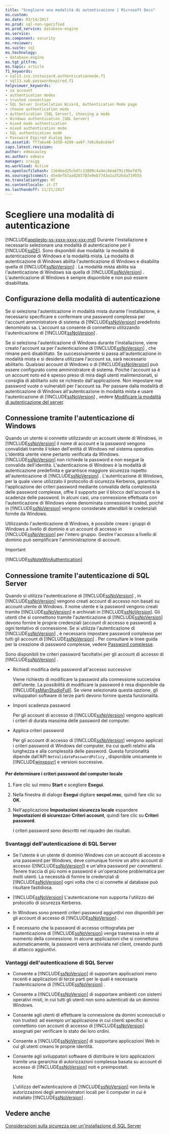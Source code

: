 ```yaml
---
title: "Scegliere una modalità di autenticazione | Microsoft Docs"
ms.custom: 
ms.date: 03/14/2017
ms.prod: sql-non-specified
ms.prod_service: database-engine
ms.service: 
ms.component: security
ms.reviewer: 
ms.suite: sql
ms.technology:
- database-engine
ms.tgt_pltfrm: 
ms.topic: article
f1_keywords:
- sql13.ins.instwizard.authenticationmode.f1
- sql13.swb.passwordexpired.f1
helpviewer_keywords:
- sa account
- authentication modes
- trusted connection
- SQL Server Installation Wizard, Authentication Mode page
- choose authentication mode
- authentication [SQL Server], choosing a mode
- Windows authentication [SQL Server]
- mixed mode authentication
- mixed authentication mode
- SQL authentication mode
- Password Expired dialog box
ms.assetid: ff7a6a48-3d38-4209-aa0f-7d6c0a8c64ef
caps.latest.revision: 
author: edmacauley
ms.author: edmaca
manager: craigg
ms.workload: Active
ms.openlocfilehash: 1164bed25cbd7c13809c4a4ec8ea679119befd7b
ms.sourcegitcommit: 45e4efb7aa828578fe9eb7743a1a3526da719555
ms.translationtype: HT
ms.contentlocale: it-IT
ms.lasthandoff: 11/21/2017
---
```

# <a name="choose-an-authentication-mode"></a>Scegliere una modalità di autenticazione
[!INCLUDE[appliesto-ss-xxxx-xxxx-xxx-md](../../includes/appliesto-ss-xxxx-xxxx-xxx-md.md)] Durante l'installazione è necessario selezionare una modalità di autenticazione per il [!INCLUDE[ssDE](../../includes/ssde-md.md)]. Sono disponibili due modalità: la modalità di autenticazione di Windows e la modalità mista. La modalità di autenticazione di Windows abilita l'autenticazione di Windows e disabilita quella di [!INCLUDE[ssNoVersion](../../includes/ssnoversion-md.md)] . La modalità mista abilita sia l'autenticazione di Windows sia quella di [!INCLUDE[ssNoVersion](../../includes/ssnoversion-md.md)] . L'autenticazione di Windows è sempre disponibile e non può essere disabilitata.  
  
## <a name="configuring-the-authentication-mode"></a>Configurazione della modalità di autenticazione  
 Se si seleziona l'autenticazione in modalità mista durante l'installazione, è necessario specificare e confermare una password complessa per l'account amministratore di sistema di [!INCLUDE[ssNoVersion](../../includes/ssnoversion-md.md)] predefinito denominato sa. L'account sa consente di connettersi utilizzando l'autenticazione di [!INCLUDE[ssNoVersion](../../includes/ssnoversion-md.md)] .  
  
 Se si seleziona l'autenticazione di Windows durante l'installazione, viene creato l'account sa per l'autenticazione di [!INCLUDE[ssNoVersion](../../includes/ssnoversion-md.md)] , che rimane però disabilitato. Se successivamente si passa all'autenticazione in modalità mista e si desidera utilizzare l'account sa, sarà necessario abilitarlo. Qualsiasi account di Windows o di [!INCLUDE[ssNoVersion](../../includes/ssnoversion-md.md)] può essere configurato come amministratore di sistema. Poiché l'account sa è un account noto ed è spesso preso di mira dagli utenti malintenzionati, si consiglia di abilitarlo solo se richiesto dall'applicazione. Non impostare mai password vuote o vulnerabili per l'account sa. Per passare dalla modalità di autenticazione di Windows all'autenticazione in modalità mista e usare l'autenticazione di [!INCLUDE[ssNoVersion](../../includes/ssnoversion-md.md)] , vedere [Modificare la modalità di autenticazione del server](../../database-engine/configure-windows/change-server-authentication-mode.md).  
  
## <a name="connecting-through-windows-authentication"></a>Connessione tramite l'autenticazione di Windows  
 Quando un utente si connette utilizzando un account utente di Windows, in [!INCLUDE[ssNoVersion](../../includes/ssnoversion-md.md)] il nome di account e la password vengono convalidati tramite il token dell'entità di Windows nel sistema operativo. L'identità utente viene pertanto verificata da Windows. [!INCLUDE[ssNoVersion](../../includes/ssnoversion-md.md)] non richiede la password e non esegue la convalida dell'identità. L'autenticazione di Windows è la modalità di autenticazione predefinita e garantisce maggiore sicurezza rispetto all'autenticazione di [!INCLUDE[ssNoVersion](../../includes/ssnoversion-md.md)] . L'autenticazione di Windows, per la quale viene utilizzato il protocollo di sicurezza Kerberos, garantisce l'applicazione dei criteri password mediante convalida della complessità delle password complesse, offre il supporto per il blocco dell'account e la scadenza delle password. In alcuni casi, una connessione effettuata con l'autenticazione di Windows viene denominata connessione trusted, poiché in [!INCLUDE[ssNoVersion](../../includes/ssnoversion-md.md)] vengono considerate attendibili le credenziali fornite da Windows.  
  
 Utilizzando l'autenticazione di Windows, è possibile creare i gruppi di Windows a livello di dominio e un account di accesso in [!INCLUDE[ssNoVersion](../../includes/ssnoversion-md.md)] per l'intero gruppo. Gestire l'accesso a livello di dominio può semplificare l'amministrazione di account.  
  
> [!IMPORTANT]  
>  [!INCLUDE[ssNoteWinAuthentication](../../includes/ssnotewinauthentication-md.md)]  
  
## <a name="connecting-through-sql-server-authentication"></a>Connessione tramite l'autenticazione di SQL Server  
 Quando si utilizza l'autenticazione di [!INCLUDE[ssNoVersion](../../includes/ssnoversion-md.md)] , in [!INCLUDE[ssNoVersion](../../includes/ssnoversion-md.md)] vengono creati account di accesso non basati su account utente di Windows. Il nome utente e la password vengono creati tramite [!INCLUDE[ssNoVersion](../../includes/ssnoversion-md.md)] e archiviati in [!INCLUDE[ssNoVersion](../../includes/ssnoversion-md.md)]. Gli utenti che si connettono tramite l'autenticazione di [!INCLUDE[ssNoVersion](../../includes/ssnoversion-md.md)] devono fornire le proprie credenziali (account di accesso e password) a ogni tentativo di connessione. Se si utilizza l'autenticazione di [!INCLUDE[ssNoVersion](../../includes/ssnoversion-md.md)] , è necessario impostare password complesse per tutti gli account di [!INCLUDE[ssNoVersion](../../includes/ssnoversion-md.md)] . Per consultare le linee guida per la creazione di password complesse, vedere [Password complesse](../../relational-databases/security/strong-passwords.md).  
  
 Sono disponibili tre criteri password facoltativi per gli account di accesso di [!INCLUDE[ssNoVersion](../../includes/ssnoversion-md.md)] .  
  
-   Richiedi modifica della password all'accesso successivo  
  
     Viene richiesto di modificare la password alla connessione successiva dell'utente. La possibilità di modificare la password è resa disponibile da [!INCLUDE[ssManStudioFull](../../includes/ssmanstudiofull-md.md)]. Se viene selezionata questa opzione, gli sviluppatori software di terze parti devono fornire questa funzionalità.  
  
-   Imponi scadenza password  
  
     Per gli account di accesso di [!INCLUDE[ssNoVersion](../../includes/ssnoversion-md.md)] vengono applicati i criteri di durata massima delle password del computer.  
  
-   Applica criteri password  
  
     Per gli account di accesso di [!INCLUDE[ssNoVersion](../../includes/ssnoversion-md.md)] vengono applicati i criteri password di Windows del computer, tra cui quelli relativi alla lunghezza e alla complessità delle password. Questa funzionalità dipende dall'API `NetValidatePasswordPolicy` , disponibile unicamente in [!INCLUDE[winxpsvr](../../includes/winxpsvr-md.md)] e versioni successive.  
  
#### <a name="to-determine-the-password-policies-of-the-local-computer"></a>Per determinare i criteri password del computer locale  
  
1.  Fare clic sul menu **Start** e scegliere **Esegui**.  
  
2.  Nella finestra di dialogo **Esegui** digitare **secpol.msc**, quindi fare clic su **OK**.  
  
3.  Nell'applicazione **Impostazioni sicurezza locale** espandere **Impostazioni di sicurezza**e **Criteri account**, quindi fare clic su **Criteri password**.  
  
     I criteri password sono descritti nel riquadro dei risultati.  
  
### <a name="disadvantages-of-sql-server-authentication"></a>Svantaggi dell'autenticazione di SQL Server  
  
-   Se l'utente è un utente di dominio Windows con un account di accesso e una password per Windows, deve comunque fornire un altro account di accesso ([!INCLUDE[ssNoVersion](../../includes/ssnoversion-md.md)]) e un'altra password per connettersi. Tenere traccia di più nomi e password è un'operazione problematica per molti utenti. La necessità di fornire le credenziali di [!INCLUDE[ssNoVersion](../../includes/ssnoversion-md.md)] ogni volta che ci si connette al database può risultare fastidiosa.  
  
-   [!INCLUDE[ssNoVersion](../../includes/ssnoversion-md.md)] L'autenticazione non supporta l'utilizzo del protocollo di sicurezza Kerberos.  
  
-   In Windows sono presenti criteri password aggiuntivi non disponibili per gli account di accesso di [!INCLUDE[ssNoVersion](../../includes/ssnoversion-md.md)] .  
  
-   È necessario che la password di accesso crittografata per l'autenticazione di [!INCLUDE[ssNoVersion](../../includes/ssnoversion-md.md)] venga trasmessa in rete al momento della connessione. In alcune applicazioni che si connettono automaticamente, la password verrà archiviata nel client, creando punti di attacco aggiuntivi.  
  
### <a name="advantages-of-sql-server-authentication"></a>Vantaggi dell'autenticazione di SQL Server  
  
-   Consente a [!INCLUDE[ssNoVersion](../../includes/ssnoversion-md.md)] di supportare applicazioni meno recenti e applicazioni di terze parti per le quali è necessaria l'autenticazione di [!INCLUDE[ssNoVersion](../../includes/ssnoversion-md.md)] .  
  
-   Consente a [!INCLUDE[ssNoVersion](../../includes/ssnoversion-md.md)] di supportare ambienti con sistemi operativi misti, in cui tutti gli utenti non sono autenticati da un dominio Windows.  
  
-   Consente agli utenti di effettuare la connessione da domini sconosciuti o non trusted: ad esempio un'applicazione in cui clienti specifici si connettono con account di accesso di [!INCLUDE[ssNoVersion](../../includes/ssnoversion-md.md)] assegnati per verificare lo stato dei loro ordini.  
  
-   Consente a [!INCLUDE[ssNoVersion](../../includes/ssnoversion-md.md)] di supportare applicazioni Web in cui gli utenti creano le proprie identità.  
  
-   Consente agli sviluppatori software di distribuire le loro applicazioni tramite una gerarchia di autorizzazioni complessa basata su account di accesso di [!INCLUDE[ssNoVersion](../../includes/ssnoversion-md.md)] noti e preimpostati.  
  
    > [!NOTE]  
    >  L'utilizzo dell'autenticazione di [!INCLUDE[ssNoVersion](../../includes/ssnoversion-md.md)] non limita le autorizzazioni degli amministratori locali per il computer in cui è installato [!INCLUDE[ssNoVersion](../../includes/ssnoversion-md.md)] .  
  
## <a name="see-also"></a>Vedere anche  
 [Considerazioni sulla sicurezza per un'installazione di SQL Server](../../sql-server/install/security-considerations-for-a-sql-server-installation.md)  
  
  
